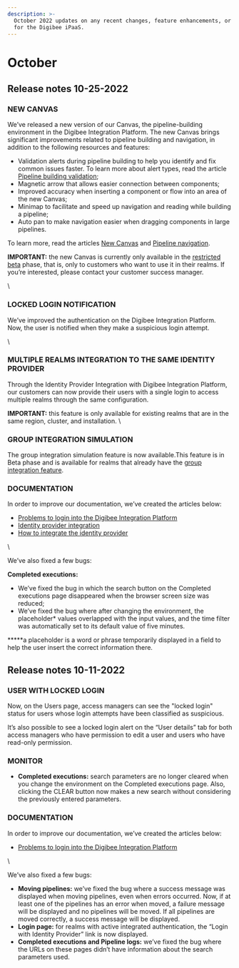 ```yaml
---
description: >-
  October 2022 updates on any recent changes, feature enhancements, or bug fixes
  for the Digibee iPaaS.
---
```


# October

## Release notes 10-25-2022

### **NEW CANVAS**

We’ve released a new version of our Canvas, the pipeline-building environment in the Digibee Integration Platform. The new Canvas brings significant improvements related to pipeline building and navigation, in addition to the following resources and features:

* Validation alerts during pipeline building to help you identify and fix common issues faster. To learn more about alert types, read the article [Pipeline building validation](https://docs.digibee.com/documentation/build/pipelines/pipeline-building-validation);
* Magnetic arrow that allows easier connection between components;
* Improved accuracy when inserting a component or flow into an area of the new Canvas;
* Minimap to facilitate and speed up navigation and reading while building a pipeline;
* Auto pan to make navigation easier when dragging components in large pipelines.

To learn more, read the articles [New Canvas](https://docs.digibee.com/documentation/build/new-canvas-beta-restricted) and [Pipeline navigation](https://docs.digibee.com/documentation/build/new-canvas-beta-restricted/pipeline-navigation-beta-restricted).

**IMPORTANT:** the new Canvas is currently only available in the [restricted beta](https://docs.digibee.com/documentation/general/beta-program) phase, that is, only to customers who want to use it in their realms. If you’re interested, please contact your customer success manager.

\\

### **LOCKED LOGIN NOTIFICATION**

We’ve improved the authentication on the Digibee Integration Platform. Now, the user is notified when they make a suspicious login attempt.

\\

### **MULTIPLE REALMS INTEGRATION TO THE SAME IDENTITY PROVIDER**

Through the Identity Provider Integration with Digibee Integration Platform, our customers can now provide their users with a single login to access multiple realms through the same configuration.

**IMPORTANT:** this feature is only available for existing realms that are in the same region, cluster, and installation. \\

### **GROUP INTEGRATION SIMULATION**

The group integration simulation feature is now available.This feature is in Beta phase and is available for realms that already have the [group integration feature](../../administration/identity-provider-integration/integration-of-idp-groups-with-digibee-groups/).

### DOCUMENTATION

In order to improve our documentation, we’ve created the articles below:

* [Problems to login into the Digibee Integration Platform](https://intercom.help/godigibee/en/articles/6618894-problem-to-login-into-the-digibee-integration-platform)
* [Identity provider integration](https://docs.digibee.com/documentation/administration/identity-provider-integration)
* [How to integrate the identity provider](https://docs.digibee.com/documentation/administration/identity-provider-integration/how-to-integrate-the-identity-provider)

\


We’ve also fixed a few bugs:

**Completed executions:**

* We’ve fixed the bug in which the search button on the Completed executions page disappeared when the browser screen size was reduced;
* We’ve fixed the bug where after changing the environment, the placeholder\* values overlapped with the input values, and the time filter was automatically set to its default value of five minutes.

**\***a placeholder is a word or phrase temporarily displayed in a field to help the user insert the correct information there.

## Release notes 10-11-2022

### **USER WITH LOCKED LOGIN**

Now, on the Users page, access managers can see the "locked login" status for users whose login attempts have been classified as suspicious.

It’s also possible to see a locked login alert on the “User details” tab for both access managers who have permission to edit a user and users who have read-only permission.

### **MONITOR**

* **Completed executions:** search parameters are no longer cleared when you change the environment on the Completed executions page. Also, clicking the CLEAR button now makes a new search without considering the previously entered parameters.

### DOCUMENTATION

In order to improve our documentation, we’ve created the articles below:

* [Problems to login into the Digibee Integration Platform](https://intercom.help/godigibee/en/articles/6618894-problem-to-login-into-the-digibee-integration-platform)

\


We’ve also fixed a few bugs:

* **Moving pipelines:** we’ve fixed the bug where a success message was displayed when moving pipelines, even when errors occurred. Now, if at least one of the pipelines has an error when moved, a failure message will be displayed and no pipelines will be moved. If all pipelines are moved correctly, a success message will be displayed.
* **Login page:** for realms with active integrated authentication, the “Login with Identity Provider” link is now displayed.
* **Completed executions and Pipeline logs:** we’ve fixed the bug where the URLs on these pages didn’t have information about the search parameters used.
